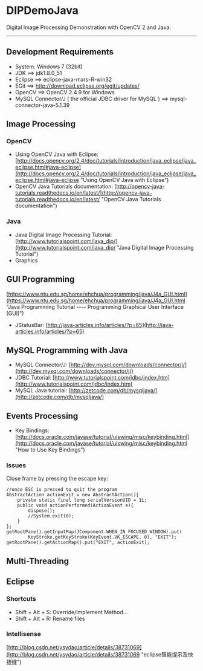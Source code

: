 # DIPDemoJava
Digital Image Processing Demonstration with OpenCV 2 and Java.

---

## Development Requirements
* System: Windows 7 (32bit)
* JDK ==> jdk1.8.0_51
* Eclipse ==> eclipse-java-mars-R-win32
* EGit ==> http://download.eclipse.org/egit/updates/
* OpenCV ==> OpenCV 2.4.9 for Windows
* MySQL Connector/J ( the official JDBC driver for MySQL ) ==> mysql-connector-java-5.1.39

## Image Processing
### OpenCV
* Using OpenCV Java with Eclipse: [http://docs.opencv.org/2.4/doc/tutorials/introduction/java_eclipse/java_eclipse.html#java-eclipse](http://docs.opencv.org/2.4/doc/tutorials/introduction/java_eclipse/java_eclipse.html#java-eclipse "Using OpenCV Java with Eclipse")
* OpenCV Java Tutorials documentation: [http://opencv-java-tutorials.readthedocs.io/en/latest/](http://opencv-java-tutorials.readthedocs.io/en/latest/ "OpenCV Java Tutorials documentation")
### Java
* Java Digital Image Processing Tutorial: [http://www.tutorialspoint.com/java_dip/](http://www.tutorialspoint.com/java_dip/ "Java Digital Image Processing Tutorial")
* Graphics

## GUI Programming
[https://www.ntu.edu.sg/home/ehchua/programming/java/J4a_GUI.html](https://www.ntu.edu.sg/home/ehchua/programming/java/J4a_GUI.html "Java Programming Tutorial ---- Programming Graphical User Interface (GUI)")

* JStatusBar: [http://java-articles.info/articles/?p=65](http://java-articles.info/articles/?p=65)

## MySQL Programming with Java
* MySQL Connector/J: [http://dev.mysql.com/downloads/connector/j/](http://dev.mysql.com/downloads/connector/j/)
* JDBC Tutorial: [http://www.tutorialspoint.com/jdbc/index.htm](http://www.tutorialspoint.com/jdbc/index.htm)
* MySQL Java tutorial: [http://zetcode.com/db/mysqljava/](http://zetcode.com/db/mysqljava/)

## Events Processing
* Key Bindings: [http://docs.oracle.com/javase/tutorial/uiswing/misc/keybinding.html](http://docs.oracle.com/javase/tutorial/uiswing/misc/keybinding.html "How to Use Key Bindings")

### Issues
Close frame by pressing the escape key:

    //once ESC is pressed to quit the program
    AbstractAction actionExit = new AbstractAction(){ 
    	private static final long serialVersionUID = 1L;
    	public void actionPerformed(ActionEvent e){
    		dispose();
    		//System.exit(0);
    	}
    };
    getRootPane().getInputMap(JComponent.WHEN_IN_FOCUSED_WINDOW).put(
    		KeyStroke.getKeyStroke(KeyEvent.VK_ESCAPE, 0), "EXIT");
    getRootPane().getActionMap().put("EXIT", actionExit);

## Multi-Threading
## Eclipse
### Shortcuts
* Shift + Alt + S: Override/Implement Method...
* Shift + Alt + R: Rename files

### Intellisense
[http://blog.csdn.net/ysydao/article/details/38731069](http://blog.csdn.net/ysydao/article/details/38731069 "eclipse智能提示及快捷键")